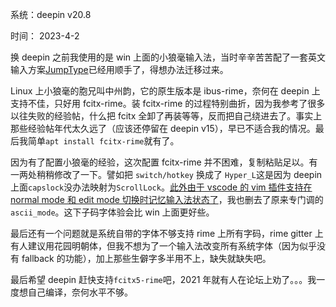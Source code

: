 系统：deepin v20.8

时间： 2023-4-2

换 deepin 之前我使用的是 win 上面的小狼毫输入法，当时辛辛苦苦配了一套英文输入方案[JumpType](https://github.com/alephpi/JumpType)已经用顺手了，得想办法迁移过来。

Linux 上小狼毫的胞兄叫中州韵，它的原生版本是 ibus-rime，奈何在 deepin 上支持不佳，只好用 fcitx-rime。装 fcitx-rime 的过程特别曲折，因为我参考了很多以往失败的经验帖，什么把 fcitx 全卸了再装等等，反而把自己绕进去了。事实上那些经验帖年代太久远了（应该还停留在 deepin v15），早已不适合我的情况。最后我简单`apt install fcitx-rime`就有了。

因为有了配置小狼毫的经验，这次配置 fcitx-rime 并不困难，复制粘贴足以。有一两处稍稍修改了一下。譬如把 `switch/hotkey` 换成了 `Hyper_L`这是因为 deepin 上面`capslock`没办法映射为`ScrollLock`。[此外由于 vscode 的 vim 插件支持在 normal mode 和 edit mode 切换时记忆输入法状态了](https://medium.com/@dododavid006/%E5%9C%A8-vscode-%E7%9A%84-vim-keybinding-%E4%B8%8B%E8%87%AA%E5%8B%95%E5%88%87%E6%8F%9B-fcitx-%E6%A8%A1%E5%BC%8F-39921d737416)，我也删去了原来专门调的`ascii_mode`。这下子码字体验会比 win 上面更好些。

最后还有一个问题就是系统自带的字体不够支持 rime 上所有字码，rime gitter 上有人建议用花园明朝体，但我不想为了一个输入法改变所有系统字体（因为似乎没有 fallback 的功能），加上那些生僻字多半用不上，缺失就缺失吧。

最后希望 deepin 赶快支持`fcitx5-rime`吧，2021 年就有人在论坛上劝了。。。我一度想自己编译，奈何水平不够。
